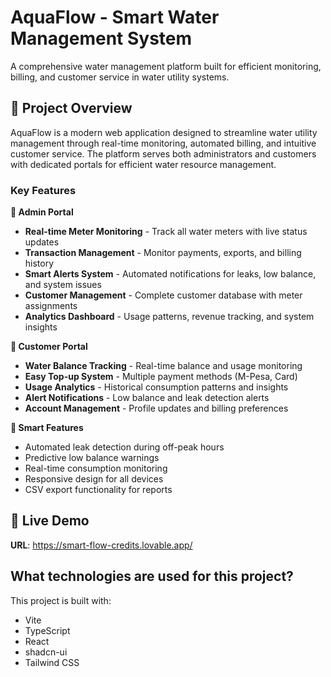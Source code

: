 # AquaFlow - Smart Water Management System

A comprehensive water management platform built for efficient monitoring, billing, and customer service in water utility systems.

## 🌊 Project Overview

AquaFlow is a modern web application designed to streamline water utility management through real-time monitoring, automated billing, and intuitive customer service. The platform serves both administrators and customers with dedicated portals for efficient water resource management.

### Key Features

**🔧 Admin Portal**
- **Real-time Meter Monitoring** - Track all water meters with live status updates
- **Transaction Management** - Monitor payments, exports, and billing history  
- **Smart Alerts System** - Automated notifications for leaks, low balance, and system issues
- **Customer Management** - Complete customer database with meter assignments
- **Analytics Dashboard** - Usage patterns, revenue tracking, and system insights

**👤 Customer Portal**
- **Water Balance Tracking** - Real-time balance and usage monitoring
- **Easy Top-up System** - Multiple payment methods (M-Pesa, Card)
- **Usage Analytics** - Historical consumption patterns and insights
- **Alert Notifications** - Low balance and leak detection alerts
- **Account Management** - Profile updates and billing preferences

**🎯 Smart Features**
- Automated leak detection during off-peak hours
- Predictive low balance warnings
- Real-time consumption monitoring
- Responsive design for all devices
- CSV export functionality for reports

## 🚀 Live Demo

**URL**: https://smart-flow-credits.lovable.app/

## What technologies are used for this project?

This project is built with:

- Vite
- TypeScript
- React
- shadcn-ui
- Tailwind CSS
